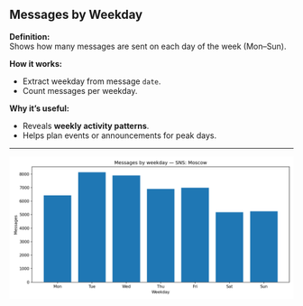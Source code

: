 ## Messages by Weekday

**Definition:**  
Shows how many messages are sent on each day of the week (Mon–Sun).

**How it works:**
- Extract weekday from message `date`.
- Count messages per weekday.

**Why it’s useful:**
- Reveals **weekly activity patterns**.
- Helps plan events or announcements for peak days.

---

![Visualisation example](messages_by_weekday.png)